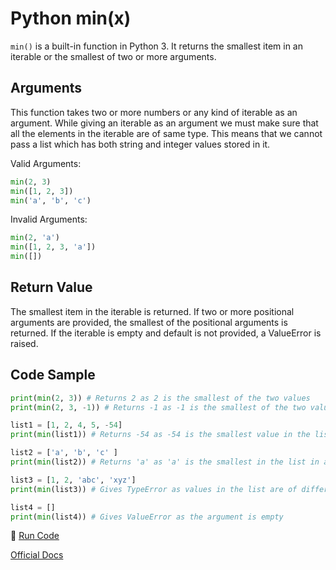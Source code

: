 # Python min(x)

`min()` is a built-in function in Python 3. It returns the smallest item in an iterable or the smallest of two or more arguments.

## Arguments
This function takes two or more numbers or any kind of iterable as an argument. While giving an iterable as an argument we must make sure that all the elements in the iterable are of same type. This means that we cannot pass a list which has both string and integer values stored in it.

Valid Arguments:
```python
min(2, 3)
min([1, 2, 3])
min('a', 'b', 'c')
```
Invalid Arguments:
```python
min(2, 'a')
min([1, 2, 3, 'a'])
min([])
```

## Return Value

The smallest item in the iterable is returned. If two or more positional arguments are provided, the smallest of the positional arguments 
is returned. If the iterable is empty and default is not provided, a ValueError is raised.

## Code Sample

```python
print(min(2, 3)) # Returns 2 as 2 is the smallest of the two values
print(min(2, 3, -1)) # Returns -1 as -1 is the smallest of the two values

list1 = [1, 2, 4, 5, -54]
print(min(list1)) # Returns -54 as -54 is the smallest value in the list

list2 = ['a', 'b', 'c' ]
print(min(list2)) # Returns 'a' as 'a' is the smallest in the list in alphabetical order

list3 = [1, 2, 'abc', 'xyz']
print(min(list3)) # Gives TypeError as values in the list are of different type

list4 = []
print(min(list4)) # Gives ValueError as the argument is empty  
```

:rocket: [Run Code](https://repl.it/CVir)

[Official Docs](https://docs.python.org/3/library/functions.html#min)
